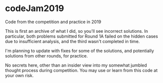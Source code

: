 # codeJam2019
Code from the competition and practice in 2019

This is first an archive of what I did, so you'll see incorrect solutions. In particular, both problems submitted for Round 1A failed on the hidden cases due to insufficient analysis, and the third wasn't completed in time.

I'm planning to update with fixes for some of the solutions, and potentially solutions from other rounds, for practice.

No secrets here, other than an insider view into my somewhat jumbled thought process during competition. You may use or learn from this code at your own risk.
